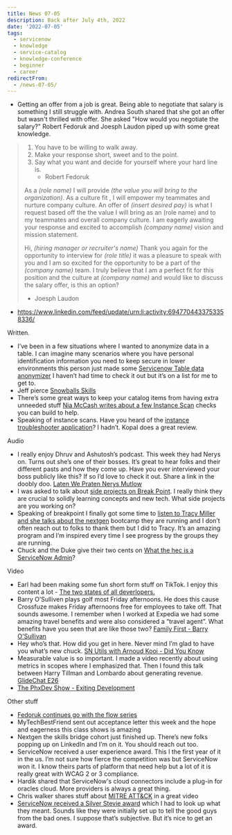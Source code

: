 ```yaml
---
title: News 07-05
description: Back after July 4th, 2022
date: '2022-07-05'
tags:
  - servicenow
  - knowledge
  - service-catalog
  - knowledge-conference
  - beginner
  - career
redirectFrom:
  - /news-07-05/
---
```


* Getting an offer from a job is great.  Being able to negotiate that salary is something I still struggle with.  Andrea South shared that she got an offer but wasn't thrilled with offer.  She asked "How would you negotiate the salary?"  Robert Fedoruk and Joesph Laudon piped up with some great knowledge. 

> 1. You have to be willing to walk away.
> 2. Make your response short, sweet and to the point. 
> 3. Say what you want and decide for yourself where your hard line is.
>    - Robert Fedoruk
>
> As a *(role name)* I will provide *(the value you will bring to the organization)*. As a culture fit , I will empower my teammates and nurture company culture. An offer of *(insert desired pay)* is what I request based off the the value I will bring as an (role name) and to my teammates and overall company culture. I am eagerly awaiting your response and excited to accomplish *(company name)* vision and mission statement.
>
> Hi, *(hiring manager or recruiter's name)*
> Thank you again for the opportunity to interview for *(role title)* it was a pleasure to speak with you and I am so excited for the opportunity to be a part of the *(company name)* team. I truly believe that I am a perfect fit for this position and the culture at *(company name)* and would like to discuss the salary offer, is this an option?
> - Joesph Laudon

* https://www.linkedin.com/feed/update/urn:li:activity:6947704433753358336/

<!--StartFragment-->

Written.

* I’ve been in a few situations where I wanted to anonymize data in a table. I can imagine many scenarios where you have personal identification information you need to keep secure in lower environments this person just made some [Servicenow Table data anonymizer](https://community.servicenow.com/community?id=community_article&sys_id=8f1491481bac5950a59033f2cd4bcb9c) I haven’t had time to check it out but it’s on a list for me to get to.
* Jeff pierce [Snowballs Skills](https://www.snowballs.rocks/post/skills)
* There’s some great ways to keep your catalog items from having extra unneeded stuff [Nia McCash writes about a few Instance Scan](https://community.servicenow.com/community?id=community_article&sys_id=ccf465ba1bd81510b4b577bc1d4bcb26) checks you can build to help.
* Speaking of instance scans. Have you heard of the [instance troubleshooter application](https://community.servicenow.com/community?id=community_article&sys_id=9e1bf1bd1b189510c552c8031d4bcb11)? I hadn’t. Kopal does a great review.

Audio

* I really enjoy Dhruv and Ashutosh’s podcast. This week they had Nerys on. Turns out she’s one of their bosses. It’s great to hear folks and their different pasts and how they come up. Have you ever interviewed your boss publicly like this? If so I’d love to check it out. Share a link in the doobly doo. [Laten We Praten Nerys Mutlow](https://audio.buzzsprout.com/pgcwody2b6kocv39fupz82ayi8wm?response-content-disposition=inline&)
* I was asked to talk about [side projects on Break Point](https://www.youtube.com/watch?v=Bh35wt4w8vY). I really think they are crucial to solidly learning concepts and new tech. What side projects are you working on?
* Speaking of breakpoint I finally got some time to [listen to Tracy Miller and she talks about the nextgen](https://www.youtube.com/watch?v=hNJtWoXaSKM) bootcamp they are running and I don’t often reach out to folks to thank them but I did to Tracy. It’s an amazing program and I’m inspired every time I see progress by the groups they are running.
* Chuck and the Duke give their two cents on [What the hec is a ServiceNow Admin](https://share.transistor.fm/s/c307e8ac)?

Video

* Earl had been making some fun short form stuff on TikTok. I enjoy this content a lot - [The two states of all deverlopers.](https://www.youtube.com/watch?v=K0MnXbOAbko)
* Barry O’Sulliven plays golf most Friday afternoons. He does this cause Crossfuze makes Friday afternoons free for employees to take off. That sounds awesome. I remember when I worked at Expedia we had some amazing travel benefits and were also considered a “travel agent”. What benefits have you seen that are like those two? [Family First - Barry O'Sullivan](https://youtu.be/j_tq9OkAeYA)
* Hey who’s that. How did you get in here. Never mind I’m glad to have you what’s new chuck. [SN Utils with Arnoud Kooi - Did You Know](https://www.youtube.com/watch?v=NJzT3HGTHXQ)
* Measurable value is so important. I made a video recently about using metrics in scopes where I emphasized that. Then I found this talk between Harry Tillman and Lombardo about generating revenue. [GlideChat E26](https://youtu.be/VOPACeMO8R0)
* [The PhxDev Show - Exiting Development](https://www.youtube.com/watch?v=f5YP1mrEJ0E)

Other stuff

* [Fedoruk continues go with the flow series](<* https://youtu.be/aD3htEQUhxM>)
* MyTechBestFriend sent out acceptance letter this week and the hope and eagerness this class shows is amazing
* Nextgen the skills bridge cohort just finished up. There’s new folks popping up on LinkedIn and I’m on it. You should reach out too.
* ServiceNow received a user experience award. This I the first year of it in the us. I’m not sure how fierce the competition was but ServiceNow won it. I know theirs parts of platform that need help but a lot of it is really great with WCAG 2 or 3 compliance.
* Hardik shared that ServiceNow's cloud connectors include a plug-in for oracles cloud. More providers is always a great thing.
* Chris walker shares stuff about [MITRE ATT&CK](<* https://www.linkedin.com/posts/christopher-walker-771a2666_secbytes-s2e2-mitre-attck-with-servicenow-activity-6946135393884934145-3kdX?utm_source=linkedin_share&utm_medium=ios_app>) in a great video
* [ServiceNow received a Silver Stevie award](<* https://www.linkedin.com/posts/jrpoisson_happy-to-share-that-servicenow-has-been-named-activity-6942833021309915136-d6Wj?utm_source=linkedin_share&utm_medium=ios_app>) which I had to look up what they meant. Sounds like they were initially set up to tell the good guys from the bad ones. I suppose that’s subjective. But it’s nice to get an award.

<!--EndFragment-->